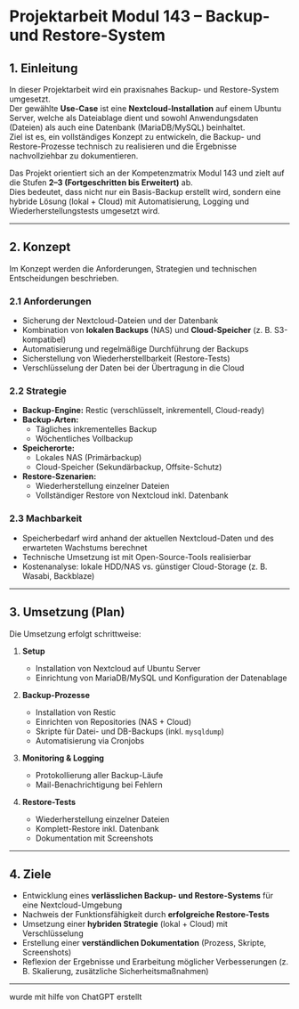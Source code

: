 # Projektarbeit Modul 143 – Backup- und Restore-System

## 1. Einleitung
In dieser Projektarbeit wird ein praxisnahes Backup- und Restore-System umgesetzt.  
Der gewählte **Use-Case** ist eine **Nextcloud-Installation** auf einem Ubuntu Server, welche als Dateiablage dient und sowohl Anwendungsdaten (Dateien) als auch eine Datenbank (MariaDB/MySQL) beinhaltet.  
Ziel ist es, ein vollständiges Konzept zu entwickeln, die Backup- und Restore-Prozesse technisch zu realisieren und die Ergebnisse nachvollziehbar zu dokumentieren.  

Das Projekt orientiert sich an der Kompetenzmatrix Modul 143 und zielt auf die Stufen **2–3 (Fortgeschritten bis Erweitert)** ab.  
Dies bedeutet, dass nicht nur ein Basis-Backup erstellt wird, sondern eine hybride Lösung (lokal + Cloud) mit Automatisierung, Logging und Wiederherstellungstests umgesetzt wird.  

---

## 2. Konzept
Im Konzept werden die Anforderungen, Strategien und technischen Entscheidungen beschrieben.  

### 2.1 Anforderungen
- Sicherung der Nextcloud-Dateien und der Datenbank  
- Kombination von **lokalen Backups** (NAS) und **Cloud-Speicher** (z. B. S3-kompatibel)  
- Automatisierung und regelmäßige Durchführung der Backups  
- Sicherstellung von Wiederherstellbarkeit (Restore-Tests)  
- Verschlüsselung der Daten bei der Übertragung in die Cloud  

### 2.2 Strategie
- **Backup-Engine:** Restic (verschlüsselt, inkrementell, Cloud-ready)  
- **Backup-Arten:**  
  - Tägliches inkrementelles Backup  
  - Wöchentliches Vollbackup  
- **Speicherorte:**  
  - Lokales NAS (Primärbackup)  
  - Cloud-Speicher (Sekundärbackup, Offsite-Schutz)  
- **Restore-Szenarien:**  
  - Wiederherstellung einzelner Dateien  
  - Vollständiger Restore von Nextcloud inkl. Datenbank  

### 2.3 Machbarkeit
- Speicherbedarf wird anhand der aktuellen Nextcloud-Daten und des erwarteten Wachstums berechnet  
- Technische Umsetzung ist mit Open-Source-Tools realisierbar  
- Kostenanalyse: lokale HDD/NAS vs. günstiger Cloud-Storage (z. B. Wasabi, Backblaze)  

---

## 3. Umsetzung (Plan)
Die Umsetzung erfolgt schrittweise:  

1. **Setup**  
   - Installation von Nextcloud auf Ubuntu Server  
   - Einrichtung von MariaDB/MySQL und Konfiguration der Datenablage  

2. **Backup-Prozesse**  
   - Installation von Restic  
   - Einrichten von Repositories (NAS + Cloud)  
   - Skripte für Datei- und DB-Backups (inkl. `mysqldump`)  
   - Automatisierung via Cronjobs  

3. **Monitoring & Logging**  
   - Protokollierung aller Backup-Läufe  
   - Mail-Benachrichtigung bei Fehlern  

4. **Restore-Tests**  
   - Wiederherstellung einzelner Dateien  
   - Komplett-Restore inkl. Datenbank  
   - Dokumentation mit Screenshots  

---

## 4. Ziele
- Entwicklung eines **verlässlichen Backup- und Restore-Systems** für eine Nextcloud-Umgebung  
- Nachweis der Funktionsfähigkeit durch **erfolgreiche Restore-Tests**  
- Umsetzung einer **hybriden Strategie** (lokal + Cloud) mit Verschlüsselung  
- Erstellung einer **verständlichen Dokumentation** (Prozess, Skripte, Screenshots)  
- Reflexion der Ergebnisse und Erarbeitung möglicher Verbesserungen (z. B. Skalierung, zusätzliche Sicherheitsmaßnahmen)  

---

wurde mit hilfe von ChatGPT erstellt
